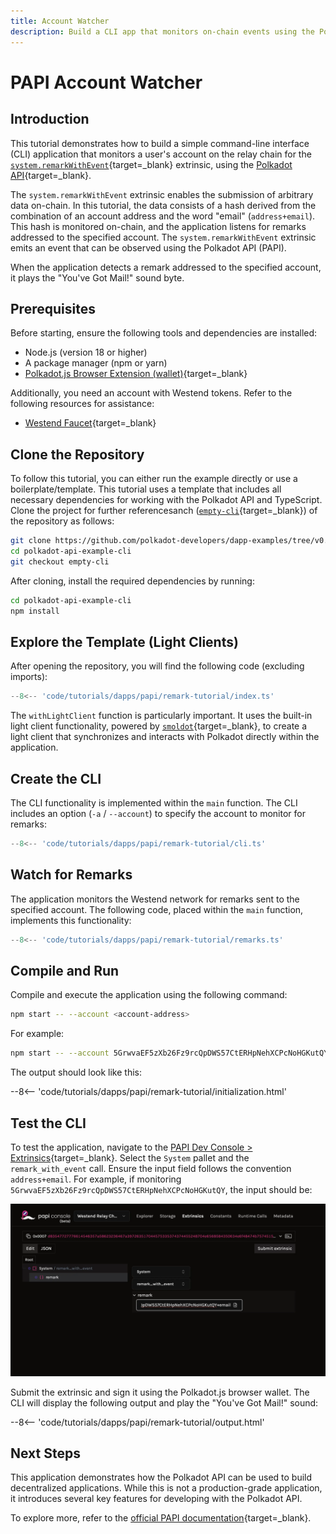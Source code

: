 ```yaml
---
title: Account Watcher
description: Build a CLI app that monitors on-chain events using the Polkadot API and reacts to custom system.remarkWithEvent messages.
---
```


# PAPI Account Watcher 

## Introduction

This tutorial demonstrates how to build a simple command-line interface (CLI) application that monitors a user's account on the relay chain for the [`system.remarkWithEvent`](https://paritytech.github.io/polkadot-sdk/master/frame_system/pallet/struct.Pallet.html#method.remark_with_event){target=\_blank} extrinsic, using the [Polkadot API](/develop/toolkit/api-libraries/papi){target=\_blank}.

The `system.remarkWithEvent` extrinsic enables the submission of arbitrary data on-chain. In this tutorial, the data consists of a hash derived from the combination of an account address and the word "email" (`address+email`). This hash is monitored on-chain, and the application listens for remarks addressed to the specified account. The `system.remarkWithEvent` extrinsic emits an event that can be observed using the Polkadot API (PAPI).

When the application detects a remark addressed to the specified account, it plays the "You've Got Mail!" sound byte.

## Prerequisites

Before starting, ensure the following tools and dependencies are installed:

- Node.js (version 18 or higher)
- A package manager (npm or yarn)
- [Polkadot.js Browser Extension (wallet)](https://polkadot.js.org/extension/){target=\_blank}

Additionally, you need an account with Westend tokens. Refer to the following resources for assistance:

- [Westend Faucet](https://faucet.polkadot.io/westend){target=\_blank}

## Clone the Repository

To follow this tutorial, you can either run the example directly or use a boilerplate/template. This tutorial uses a template that includes all necessary dependencies for working with the Polkadot API and TypeScript. Clone the project for further referencesanch ([`empty-cli`](https://github.com/CrackTheCode016/polkadot-api-example-cli/tree/empty-cli){target=\_blank}) of the repository as follows:

```bash
git clone https://github.com/polkadot-developers/dapp-examples/tree/v0.0.2
cd polkadot-api-example-cli
git checkout empty-cli
```

After cloning, install the required dependencies by running:

```bash
cd polkadot-api-example-cli
npm install
```

## Explore the Template (Light Clients)

After opening the repository, you will find the following code (excluding imports):

```typescript title="index.ts"
--8<-- 'code/tutorials/dapps/papi/remark-tutorial/index.ts'
```

The `withLightClient` function is particularly important. It uses the built-in light client functionality, powered by [`smoldot`](https://github.com/smol-dot/smoldot){target=\_blank}, to create a light client that synchronizes and interacts with Polkadot directly within the application.

## Create the CLI

The CLI functionality is implemented within the `main` function. The CLI includes an option (`-a` / `--account`) to specify the account to monitor for remarks:

```typescript title="index.ts"
--8<-- 'code/tutorials/dapps/papi/remark-tutorial/cli.ts'
```

## Watch for Remarks

The application monitors the Westend network for remarks sent to the specified account. The following code, placed within the `main` function, implements this functionality:

```typescript title="index.ts"
--8<-- 'code/tutorials/dapps/papi/remark-tutorial/remarks.ts'
```

## Compile and Run

Compile and execute the application using the following command:

```bash
npm start -- --account <account-address>
```

For example:

```bash
npm start -- --account 5GrwvaEF5zXb26Fz9rcQpDWS57CtERHpNehXCPcNoHGKutQY
```

The output should look like this:

--8<-- 'code/tutorials/dapps/papi/remark-tutorial/initialization.html'

## Test the CLI

To test the application, navigate to the [PAPI Dev Console > Extrinsics](https://dev.papi.how/extrinsics#networkId=westend&endpoint=light-client){target=\_blank}. Select the `System` pallet and the `remark_with_event` call. Ensure the input field follows the convention `address+email`. For example, if monitoring `5GrwvaEF5zXb26Fz9rcQpDWS57CtERHpNehXCPcNoHGKutQY`, the input should be:

![](/images/tutorials/dapps/papi/papi-console.webp)

Submit the extrinsic and sign it using the Polkadot.js browser wallet. The CLI will display the following output and play the "You've Got Mail!" sound:

--8<-- 'code/tutorials/dapps/papi/remark-tutorial/output.html'

## Next Steps

This application demonstrates how the Polkadot API can be used to build decentralized applications. While this is not a production-grade application, it introduces several key features for developing with the Polkadot API.

To explore more, refer to the [official PAPI documentation](https://papi.how){target=\_blank}.
